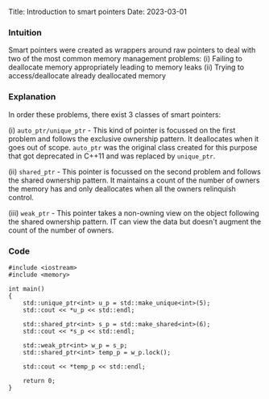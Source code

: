 Title: Introduction to smart pointers
Date: 2023-03-01

### Intuition
Smart pointers were created as wrappers around raw pointers to deal with two of the most common memory management problems:
(i) Failing to deallocate memory appropriately leading to memory leaks
(ii) Trying to access/deallocate already deallocated memory

### Explanation

In order these problems, there exist 3 classes of smart pointers:

(i) `auto_ptr/unique_ptr` - This kind of pointer is focussed on the first problem and follows the exclusive ownership pattern. It deallocates when it goes out of scope. `auto_ptr` was the original class created for this purpose that got deprecated in C++11 and was replaced by `unique_ptr`.

(ii) `shared_ptr` - This pointer is focussed on the second problem and follows the shared ownership pattern. It maintains a count of the number of owners the memory has and only deallocates when all the owners relinquish control.

(iii) `weak_ptr` -  This pointer takes a non-owning view on the object following the shared ownership pattern. IT can view the data but doesn't augment the count of the number of owners.

### Code

	#include <iostream>
	#include <memory>

	int main()
	{
		std::unique_ptr<int> u_p = std::make_unique<int>(5);
		std::cout << *u_p << std::endl;
		
		std::shared_ptr<int> s_p = std::make_shared<int>(6);
		std::cout << *s_p << std::endl;
		
		std::weak_ptr<int> w_p = s_p;
		std::shared_ptr<int> temp_p = w_p.lock();
		
		std::cout << *temp_p << std::endl;
		
		return 0;
	}
